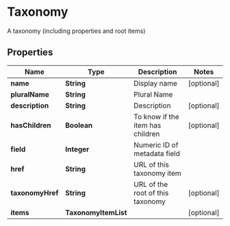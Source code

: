 

# Taxonomy

A taxonomy (including properties and root items)

## Properties

| Name | Type | Description | Notes |
|------------ | ------------- | ------------- | -------------|
|**name** | **String** | Display name |  [optional] |
|**pluralName** | **String** | Plural Name |  |
|**description** | **String** | Description |  [optional] |
|**hasChildren** | **Boolean** | To know if the item has children |  [optional] |
|**field** | **Integer** | Numeric ID of metadata field |  |
|**href** | **String** | URL of this taxonomy item |  |
|**taxonomyHref** | **String** | URL of the root of this taxonomy |  [optional] |
|**items** | **TaxonomyItemList** |  |  [optional] |



